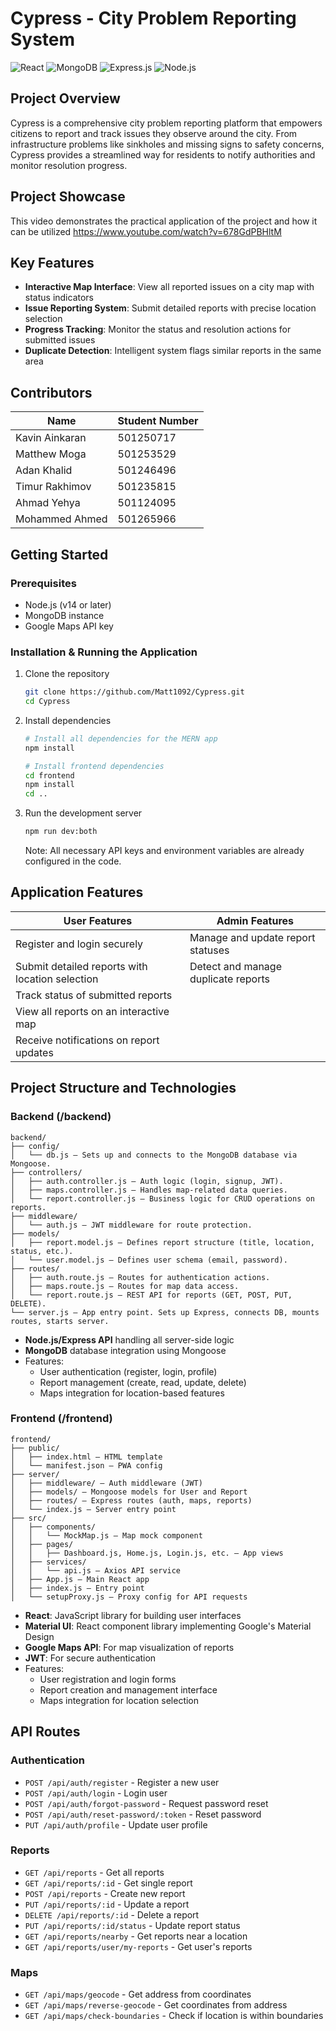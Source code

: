 # Cypress - City Problem Reporting System

![React](https://img.shields.io/badge/React-20232A?style=for-the-badge&logo=react&logoColor=61DAFB)
![MongoDB](https://img.shields.io/badge/MongoDB-4EA94B?style=for-the-badge&logo=mongodb&logoColor=white)
![Express.js](https://img.shields.io/badge/Express.js-404D59?style=for-the-badge)
![Node.js](https://img.shields.io/badge/Node.js-43853D?style=for-the-badge&logo=node.js&logoColor=white)

## Project Overview

Cypress is a comprehensive city problem reporting platform that empowers citizens to report and track issues they observe around the city. From infrastructure problems like sinkholes and missing signs to safety concerns, Cypress provides a streamlined way for residents to notify authorities and monitor resolution progress.

## Project Showcase

This video demonstrates the practical application of the project and how it can be utilized
https://www.youtube.com/watch?v=678GdPBHltM

## Key Features

- **Interactive Map Interface**: View all reported issues on a city map with status indicators
- **Issue Reporting System**: Submit detailed reports with precise location selection
- **Progress Tracking**: Monitor the status and resolution actions for submitted issues
- **Duplicate Detection**: Intelligent system flags similar reports in the same area

## Contributors

| Name | Student Number |
|------|---------------|
| Kavin Ainkaran | 501250717 |
| Matthew Moga | 501253529 |
| Adan Khalid | 501246496 |
| Timur Rakhimov | 501235815 |
| Ahmad Yehya | 501124095 |
| Mohammed Ahmed | 501265966 |

## Getting Started

### Prerequisites

- Node.js (v14 or later)
- MongoDB instance
- Google Maps API key

### Installation & Running the Application

1. Clone the repository
   ```bash
   git clone https://github.com/Matt1092/Cypress.git
   cd Cypress
   ```

2. Install dependencies
   ```bash
   # Install all dependencies for the MERN app
   npm install
   
   # Install frontend dependencies
   cd frontend
   npm install
   cd ..
   ```

3. Run the development server
   ```bash
   npm run dev:both
   ```

   Note: All necessary API keys and environment variables are already configured in the code.


## Application Features

| **User Features**                                   | **Admin Features**                            |
|-----------------------------------------------------|------------------------------------------------|
| Register and login securely                         | Manage and update report statuses              |
| Submit detailed reports with location selection     | Detect and manage duplicate reports            |
| Track status of submitted reports                   |                                                |
| View all reports on an interactive map              |                                                |
| Receive notifications on report updates             |                                                |


## Project Structure and Technologies

### Backend (/backend)

```
backend/
├── config/
│   └── db.js – Sets up and connects to the MongoDB database via Mongoose.
├── controllers/
│   ├── auth.controller.js – Auth logic (login, signup, JWT).
│   ├── maps.controller.js – Handles map-related data queries.
│   └── report.controller.js – Business logic for CRUD operations on reports.
├── middleware/
│   └── auth.js – JWT middleware for route protection.
├── models/
│   ├── report.model.js – Defines report structure (title, location, status, etc.).
│   └── user.model.js – Defines user schema (email, password).
├── routes/
│   ├── auth.route.js – Routes for authentication actions.
│   ├── maps.route.js – Routes for map data access.
│   └── report.route.js – REST API for reports (GET, POST, PUT, DELETE).
└── server.js – App entry point. Sets up Express, connects DB, mounts routes, starts server.
```
- **Node.js/Express API** handling all server-side logic
- **MongoDB** database integration using Mongoose
- Features:
  - User authentication (register, login, profile)
  - Report management (create, read, update, delete)
  - Maps integration for location-based features

### Frontend (/frontend)

```
frontend/
├── public/
│   ├── index.html – HTML template
│   └── manifest.json – PWA config
├── server/
│   ├── middleware/ – Auth middleware (JWT)
│   ├── models/ – Mongoose models for User and Report
│   ├── routes/ – Express routes (auth, maps, reports)
│   └── index.js – Server entry point
├── src/
│   ├── components/
│   │   └── MockMap.js – Map mock component
│   ├── pages/
│   │   ├── Dashboard.js, Home.js, Login.js, etc. – App views
│   ├── services/
│   │   └── api.js – Axios API service
│   ├── App.js – Main React app
│   ├── index.js – Entry point
│   └── setupProxy.js – Proxy config for API requests

```
- **React**: JavaScript library for building user interfaces
- **Material UI**: React component library implementing Google's Material Design
- **Google Maps API**: For map visualization of reports
- **JWT**: For secure authentication
- Features:
  - User registration and login forms
  - Report creation and management interface
  - Maps integration for location selection

## API Routes

### Authentication
- `POST /api/auth/register` - Register a new user
- `POST /api/auth/login` - Login user
- `POST /api/auth/forgot-password` - Request password reset
- `POST /api/auth/reset-password/:token` - Reset password
- `PUT /api/auth/profile` - Update user profile

### Reports
- `GET /api/reports` - Get all reports
- `GET /api/reports/:id` - Get single report
- `POST /api/reports` - Create new report
- `PUT /api/reports/:id` - Update a report
- `DELETE /api/reports/:id` - Delete a report
- `PUT /api/reports/:id/status` - Update report status
- `GET /api/reports/nearby` - Get reports near a location
- `GET /api/reports/user/my-reports` - Get user's reports

### Maps
- `GET /api/maps/geocode` - Get address from coordinates
- `GET /api/maps/reverse-geocode` - Get coordinates from address
- `GET /api/maps/check-boundaries` - Check if location is within boundaries
